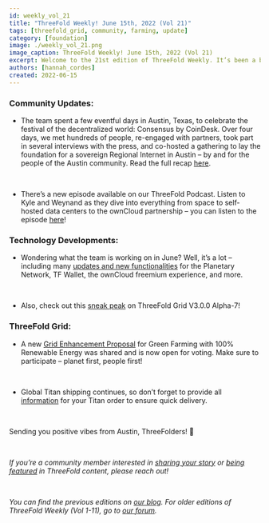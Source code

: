 ```yaml
---
id: weekly_vol_21
title: "ThreeFold Weekly! June 15th, 2022 (Vol 21)"
tags: [threefold_grid, community, farming, update]
category: [foundation]
image: ./weekly_vol_21.png
image_caption: ThreeFold Weekly! June 15th, 2022 (Vol 21)
excerpt: Welcome to the 21st edition of ThreeFold Weekly. It’s been a big week! Let’s take a quick look at the latest happenings within the ThreeFold universe.
authors: [hannah_cordes]
created: 2022-06-15
---
```


### Community Updates:

* The team spent a few eventful days in Austin, Texas, to celebrate the festival of the decentralized world: Consensus by CoinDesk. Over four days, we met hundreds of people, re-engaged with partners, took part in several interviews with the press, and co-hosted a gathering to lay the foundation for a sovereign Regional Internet in Austin – by and for the people of the Austin community. Read the full recap [here](https://forum.threefold.io/t/consensus-2022-and-laying-the-foundation-for-austins-sovereign-internet/3018).

<br/>

* There’s a new episode available on our ThreeFold Podcast. Listen to Kyle and Weynand as they dive into everything from space to self-hosted data centers to the ownCloud partnership – you can listen to the episode [here](https://anchor.fm/threefoldpodcast)!

### Technology Developments:

* Wondering what the team is working on in June? Well, it’s a lot – including many [updates and new functionalities](https://forum.threefold.io/t/threefold-product-updates-tfgrid-v3-a-6-plan-may-2022/2808?u=hannahcordes) for the Planetary Network, TF Wallet, the ownCloud freemium experience, and more.

<br/>

* Also, check out this [sneak peak](https://forum.threefold.io/t/threefold-product-updates-tfgrid-v3-a-6-plan-may-2022/2808?u=hannahcordes) on ThreeFold Grid V3.0.0 Alpha-7!

### ThreeFold Grid: 

* A new [Grid Enhancement Proposal](https://forum.threefold.io/t/gep-for-super-green-farming-with-100-renewable-energy/2992) for Green Farming with 100% Renewable Energy was shared and is now open for voting. Make sure to participate – planet first, people first!

<br/>

* Global Titan shipping continues, so don’t forget to provide all [information](https://forum.threefold.io/t/creating-your-v3-farm-required-for-open-unshipped-orders/2144) for your Titan order to ensure quick delivery.

<br/>

Sending you positive vibes from Austin, ThreeFolders! 🙌 

<br/>

*If you’re a community member interested in [sharing your story](https://forum.threefold.io/t/looking-for-farmer-stories-to-share-with-the-world/2398?u=hannahcordes) or [being featured](https://forum.threefold.io/t/looking-for-people-to-feature-in-threefold-content-its-super-simple/2636/3) in ThreeFold content, please reach out!*

<br/>

*You can find the previous editions on [our blog](https://threefold.io/blog). For older editions of ThreeFold Weekly (Vol 1-11), go to [our forum](https://forum.threefold.io/c/ecosystem-developments/41).*
